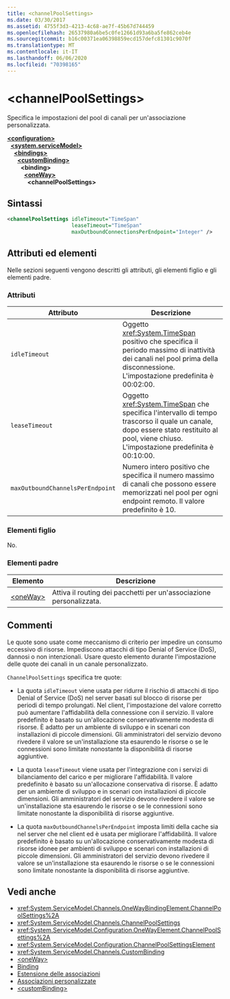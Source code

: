 ```yaml
---
title: <channelPoolSettings>
ms.date: 03/30/2017
ms.assetid: 4755f3d3-4213-4c68-ae7f-45b67d744459
ms.openlocfilehash: 26537980a6be5c0fe12661d93a6ba5fe862ceb4e
ms.sourcegitcommit: b16c00371ea06398859ecd157defc81301c9070f
ms.translationtype: MT
ms.contentlocale: it-IT
ms.lasthandoff: 06/06/2020
ms.locfileid: "70398165"
---
```

# \<channelPoolSettings>
Specifica le impostazioni del pool di canali per un'associazione personalizzata.  
  
[**\<configuration>**](../configuration-element.md)\
&nbsp;&nbsp;[**\<system.serviceModel>**](system-servicemodel.md)\
&nbsp;&nbsp;&nbsp;&nbsp;[**\<bindings>**](bindings.md)\
&nbsp;&nbsp;&nbsp;&nbsp;&nbsp;&nbsp;[**\<customBinding>**](custombinding.md)\
&nbsp;&nbsp;&nbsp;&nbsp;&nbsp;&nbsp;&nbsp;&nbsp;**\<binding>**\
&nbsp;&nbsp;&nbsp;&nbsp;&nbsp;&nbsp;&nbsp;&nbsp;&nbsp;&nbsp;[**\<oneWay>**](oneway.md)\
&nbsp;&nbsp;&nbsp;&nbsp;&nbsp;&nbsp;&nbsp;&nbsp;&nbsp;&nbsp;&nbsp;&nbsp;**\<channelPoolSettings>**  
  
## <a name="syntax"></a>Sintassi  
  
```xml  
<channelPoolSettings idleTimeout="TimeSpan"
                     leaseTimeout="TimeSpan"
                     maxOutboundConnectionsPerEndpoint="Integer" />
```  
  
## <a name="attributes-and-elements"></a>Attributi ed elementi  
 Nelle sezioni seguenti vengono descritti gli attributi, gli elementi figlio e gli elementi padre.  
  
### <a name="attributes"></a>Attributi  
  
|Attributo|Descrizione|  
|---------------|-----------------|  
|`idleTimeout`|Oggetto <xref:System.TimeSpan> positivo che specifica il periodo massimo di inattività dei canali nel pool prima della disconnessione. L'impostazione predefinita è 00:02:00.|  
|`leaseTimeout`|Oggetto <xref:System.TimeSpan> che specifica l'intervallo di tempo trascorso il quale un canale, dopo essere stato restituito al pool, viene chiuso. L'impostazione predefinita è 00:10:00.|  
|`maxOutboundChannelsPerEndpoint`|Numero intero positivo che specifica il numero massimo di canali che possono essere memorizzati nel pool per ogni endpoint remoto. Il valore predefinito è 10.|  
  
### <a name="child-elements"></a>Elementi figlio  
 No.  
  
### <a name="parent-elements"></a>Elementi padre  
  
|Elemento|Descrizione|  
|-------------|-----------------|  
|[\<oneWay>](oneway.md)|Attiva il routing dei pacchetti per un'associazione personalizzata.|  
  
## <a name="remarks"></a>Commenti  
 Le quote sono usate come meccanismo di criterio per impedire un consumo eccessivo di risorse. Impediscono attacchi di tipo Denial of Service (DoS), dannosi o non intenzionali. Usare questo elemento durante l'impostazione delle quote dei canali in un canale personalizzato.  
  
 `ChannelPoolSettings` specifica tre quote:  
  
- La quota `idleTimeout` viene usata per ridurre il rischio di attacchi di tipo Denial of Service (DoS) nel server basati sul blocco di risorse per periodi di tempo prolungati. Nel client, l'impostazione del valore corretto può aumentare l'affidabilità della connessione con il servizio. Il valore predefinito è basato su un'allocazione conservativamente modesta di risorse. È adatto per un ambiente di sviluppo e in scenari con installazioni di piccole dimensioni. Gli amministratori del servizio devono rivedere il valore se un'installazione sta esaurendo le risorse o se le connessioni sono limitate nonostante la disponibilità di risorse aggiuntive.  
  
- La quota `leaseTimeout` viene usata per l'integrazione con i servizi di bilanciamento del carico e per migliorare l'affidabilità. Il valore predefinito è basato su un'allocazione conservativa di risorse. È adatto per un ambiente di sviluppo e in scenari con installazioni di piccole dimensioni. Gli amministratori del servizio devono rivedere il valore se un'installazione sta esaurendo le risorse o se le connessioni sono limitate nonostante la disponibilità di risorse aggiuntive.  
  
- La quota `maxOutboundChannelsPerEndpoint` imposta limiti della cache sia nel server che nel client ed è usata per migliorare l'affidabilità. Il valore predefinito è basato su un'allocazione conservativamente modesta di risorse idonee per ambienti di sviluppo e scenari con installazioni di piccole dimensioni. Gli amministratori del servizio devono rivedere il valore se un'installazione sta esaurendo le risorse o se le connessioni sono limitate nonostante la disponibilità di risorse aggiuntive.  
  
## <a name="see-also"></a>Vedi anche

- <xref:System.ServiceModel.Channels.OneWayBindingElement.ChannelPoolSettings%2A>
- <xref:System.ServiceModel.Channels.ChannelPoolSettings>
- <xref:System.ServiceModel.Configuration.OneWayElement.ChannelPoolSettings%2A>
- <xref:System.ServiceModel.Configuration.ChannelPoolSettingsElement>
- <xref:System.ServiceModel.Channels.CustomBinding>
- [\<oneWay>](oneway.md)
- [Binding](../../../wcf/bindings.md)
- [Estensione delle associazioni](../../../wcf/extending/extending-bindings.md)
- [Associazioni personalizzate](../../../wcf/extending/custom-bindings.md)
- [\<customBinding>](custombinding.md)
